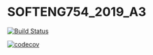 # SOFTENG754_2019_A3

[![Build Status](https://travis-ci.com/BennyChun/SOFTENG754_2019_A3.svg?branch=master)](https://travis-ci.com/BennyChun/SOFTENG754_2019_A3)

[![codecov](https://codecov.io/gh/BennyChun/SOFTENG754_2019_A3/branch/master/graph/badge.svg)](https://codecov.io/gh/BennyChun/SOFTENG754_2019_A3)